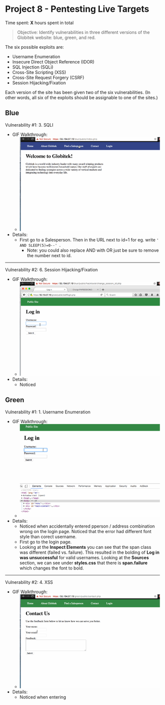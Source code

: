 # Project 8 - Pentesting Live Targets

Time spent: **X** hours spent in total

> Objective: Identify vulnerabilities in three different versions of the Globitek website: blue, green, and red.

The six possible exploits are:
* Username Enumeration
* Insecure Direct Object Reference (IDOR)
* SQL Injection (SQLi)
* Cross-Site Scripting (XSS)
* Cross-Site Request Forgery (CSRF)
* Session Hijacking/Fixation

Each version of the site has been given two of the six vulnerabilities. (In other words, all six of the exploits should be assignable to one of the sites.)

## Blue

Vulnerability #1: 3. SQLI
  - GIF Walkthrough:
    - ![2](https://github.com/justinfchin/codepath_wk8/blob/master/gifs/3.gif?raw=true)
  - Details:
    - First go to a Salesperson. Then in the URL next to id=1 for eg. write ```' AND SLEEP(5)=0--' ```. 
      - Note: you could also replace AND with OR just be sure to remove the number next to id. 

---

Vulnerability #2: 6. Session Hijacking/Fixation
  - GIF Walkthrough:
    - ![6](https://github.com/justinfchin/codepath_wk8/blob/master/gifs/6.gif?raw=true)
  - Details:
    - Noticed

## Green

Vulnerability #1: 1. Username Enumeration
  - GIF Walkthrough:
    - ![1](https://github.com/justinfchin/codepath_wk8/blob/master/gifs/1.gif?raw=true)
  - Details:
    - Noticed when accidentally entered pperson / address combination wrong on the login page. Noticed that the error had different font style than corect username. 
    - First go to the login page. 
    - Looking at the **Inspect Elements** you can see that the span class was different (failed vs. failure). This resulted in the bolding of **Log in was unsuccessful** for valid usernames. Looking at the **Sources** section, we can see under **styles.css** that there is **span.failure** which changes the font to bold.  

---

Vulnerability #2: 4. XSS
  - GIF Walkthrough:
    - ![3](https://github.com/justinfchin/codepath_wk8/blob/master/gifs/4.gif?raw-true)
  - Details:
    - Noticed when entering <script> as feedback, it did not show up when logging in as pperson. So retried this with adding <scripts> in all the fields.
    - First go to Contact Page.
    - Type your XSS in the name section. Eg. ```hi<script>alert(1)</script>```

## Red

Vulnerability #1: 2. IDOR
  - GIF Walkthrough:
    - ![5](https://github.com/justinfchin/codepath_wk8/blob/master/gifs/2.gif?raw-true)
  - Details:
    - Noticed when logging in as pperson, we see that there are two Salespersons who has information that should not be public. We look at **Lazy** and **Testy**. Note that they have ids **11** and **10** respectively.
    - First go to Find a Salesperson and click on the first name.
    - Then change id to 11 or 10. 
    - The other sites redirect the user to the main **Find a Salesperson** page. 
---
Vulnerability #2: 
  - GIF Walkthrough:
    - ![6](https://github.com/justinfchin/codepath_wk8/blob/master/gifs/6.gif?raw-true)
  - Details:
    - hi


## Notes

Describe any challenges encountered while doing the work

